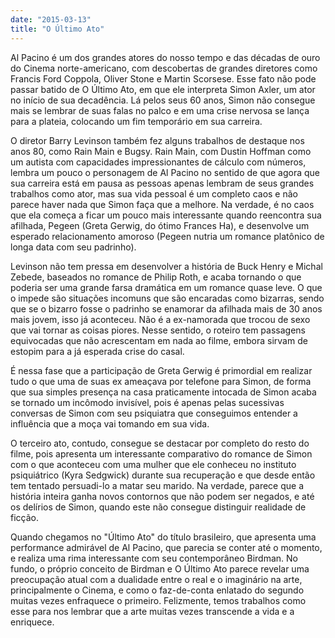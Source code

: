 ```yaml
---
date: "2015-03-13"
title: "O Último Ato"
---
```

Al Pacino é um dos grandes atores do nosso tempo e das décadas de ouro do Cinema norte-americano, com descobertas de grandes diretores como Francis Ford Coppola, Oliver Stone e Martin Scorsese. Esse fato não pode passar batido de O Último Ato, em que ele interpreta Simon Axler, um ator no início de sua decadência. Lá pelos seus 60 anos, Simon não consegue mais se lembrar de suas falas no palco e em uma crise nervosa se lança para a plateia, colocando um fim temporário em sua carreira.

O diretor Barry Levinson também fez alguns trabalhos de destaque nos anos 80, como Rain Main e Bugsy. Rain Main, com Dustin Hoffman como um autista com capacidades impressionantes de cálculo com números, lembra um pouco o personagem de Al Pacino no sentido de que agora que sua carreira está em pausa as pessoas apenas lembram de seus grandes trabalhos como ator, mas sua vida pessoal é um completo caos e não parece haver nada que Simon faça que a melhore. Na verdade, é no caos que ela começa a ficar um pouco mais interessante quando reencontra sua afilhada, Pegeen (Greta Gerwig, do ótimo Frances Ha), e desenvolve um esperado relacionamento amoroso (Pegeen nutria um romance platônico de longa data com seu padrinho).

Levinson não tem pressa em desenvolver a história de Buck Henry e Michal Zebede, baseados no romance de Philip Roth, e acaba tornando o que poderia ser uma grande farsa dramática em um romance quase leve. O que o impede são situações incomuns que são encaradas como bizarras, sendo que se o bizarro fosse o padrinho se enamorar da afilhada mais de 30 anos mais jovem, isso já aconteceu. Não é a ex-namorada que trocou de sexo que vai tornar as coisas piores. Nesse sentido, o roteiro tem passagens equivocadas que não acrescentam em nada ao filme, embora sirvam de estopim para a já esperada crise do casal.

É nessa fase que a participação de Greta Gerwig é primordial em realizar tudo o que uma de suas ex ameaçava por telefone para Simon, de forma que sua simples presença na casa praticamente intocada de Simon acaba se tornado um incômodo invisível, pois é apenas pelas sucessivas conversas de Simon com seu psiquiatra que conseguimos entender a influência que a moça vai tomando em sua vida.

O terceiro ato, contudo, consegue se destacar por completo do resto do filme, pois apresenta um interessante comparativo do romance de Simon com o que aconteceu com uma mulher que ele conheceu no instituto psiquiátrico (Kyra Sedgwick) durante sua recuperação e que desde então tem tentado persuadi-lo a matar seu marido. Na verdade, parece que a história inteira ganha novos contornos que não podem ser negados, e até os delírios de Simon, quando este não consegue distinguir realidade de ficção.

Quando chegamos no "Último Ato" do título brasileiro, que apresenta uma performance admirável de Al Pacino, que parecia se conter até o momento, e realiza uma rima interessante com seu contemporâneo Birdman. No fundo, o próprio conceito de Birdman e O Último Ato parece revelar uma preocupação atual com a dualidade entre o real e o imaginário na arte, principalmente o Cinema, e como o faz-de-conta enlatado do segundo muitas vezes enfraquece o primeiro. Felizmente, temos trabalhos como esse para nos lembrar que a arte muitas vezes transcende a vida e a enriquece.
